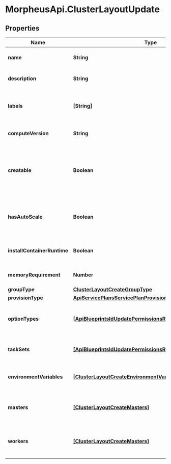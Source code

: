 # MorpheusApi.ClusterLayoutUpdate

## Properties

Name | Type | Description | Notes
------------ | ------------- | ------------- | -------------
**name** | **String** | Cluster layout name | [optional] 
**description** | **String** | Cluster layout description | [optional] 
**labels** | **[String]** | Array of label strings, can be used for filtering. | [optional] 
**computeVersion** | **String** | Version of the cluster layout | [optional] 
**creatable** | **Boolean** | Can be used to enable / disable the creatability of the cluster layout. | [optional] [default to true]
**hasAutoScale** | **Boolean** | Can be used to enable / disable the horizontal scaling. | [optional] [default to false]
**installContainerRuntime** | **Boolean** | Install Docker (container runtime). | [optional] [default to false]
**memoryRequirement** | **Number** | Memory requirement in bytes | [optional] 
**groupType** | [**ClusterLayoutCreateGroupType**](ClusterLayoutCreateGroupType.md) |  | [optional] 
**provisionType** | [**ApiServicePlansServicePlanProvisionType**](ApiServicePlansServicePlanProvisionType.md) |  | [optional] 
**optionTypes** | [**[ApiBlueprintsIdUpdatePermissionsResourcePermissionSites]**](ApiBlueprintsIdUpdatePermissionsResourcePermissionSites.md) | Array of cluster layout option types | [optional] 
**taskSets** | [**[ApiBlueprintsIdUpdatePermissionsResourcePermissionSites]**](ApiBlueprintsIdUpdatePermissionsResourcePermissionSites.md) | Array of cluster layout task sets | [optional] 
**environmentVariables** | [**[ClusterLayoutCreateEnvironmentVariables]**](ClusterLayoutCreateEnvironmentVariables.md) | Array of cluster layout env variables | [optional] 
**masters** | [**[ClusterLayoutCreateMasters]**](ClusterLayoutCreateMasters.md) | Array of cluster layout master nodes | [optional] 
**workers** | [**[ClusterLayoutCreateMasters]**](ClusterLayoutCreateMasters.md) | Array of cluster layout worker nodes | [optional] 


